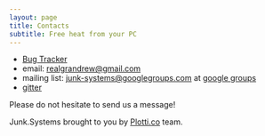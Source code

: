 ```yaml
---
layout: page
title: Contacts
subtitle: Free heat from your PC
---
```


- [Bug Tracker](https://github.com/junk-systems/jusy/issues)
- email: realgrandrew@gmail.com
- mailing list: junk-systems@googlegroups.com at [google groups](https://groups.google.com/forum/#!forum/junk-systems)
- [gitter](https://gitter.im/grandrew/junk-systems)

Please do not hesitate to send us a message!

Junk.Systems brought to you by [Plotti.co](https://plotti.co) team.